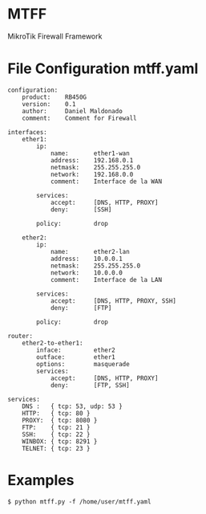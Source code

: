 MTFF
====

MikroTik Firewall Framework


File Configuration mtff.yaml
============================

    configuration:
        product:    RB450G
        version:    0.1
        author:     Daniel Maldonado
        comment:    Comment for Firewall

    interfaces:
        ether1:
            ip:
                name:       ether1-wan
                address:    192.168.0.1
                netmask:    255.255.255.0
                network:    192.168.0.0
                comment:    Interface de la WAN

            services:
                accept:     [DNS, HTTP, PROXY]
                deny:       [SSH]

            policy:         drop

        ether2:
            ip:
                name:       ether2-lan
                address:    10.0.0.1
                netmask:    255.255.255.0
                network:    10.0.0.0
                comment:    Interface de la LAN

            services:
                accept:     [DNS, HTTP, PROXY, SSH]
                deny:       [FTP]

            policy:         drop

    router:
        ether2-to-ether1:
            inface:         ether2
            outface:        ether1
            options:        masquerade
            services:
                accept:     [DNS, HTTP, PROXY]
                deny:       [FTP, SSH]

    services:
        DNS :   { tcp: 53, udp: 53 }
        HTTP:   { tcp: 80 } 
        PROXY:  { tcp: 8080 }
        FTP:    { tcp: 21 }
        SSH:    { tcp: 22 }
        WINBOX: { tcp: 8291 }
        TELNET: { tcp: 23 }


Examples
========

    $ python mtff.py -f /home/user/mtff.yaml